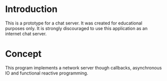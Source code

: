 # Introduction

This is a prototype for a chat server.  It was created for educational
purposes only.  It is strongly discouraged to use this application as
an internet chat server.

# Concept

This program implements a network server though callbacks,
asynchronous IO and functional reactive programming.
